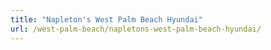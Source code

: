 ```yaml
---
title: "Napleton's West Palm Beach Hyundai"
url: /west-palm-beach/napletons-west-palm-beach-hyundai/
---
```

